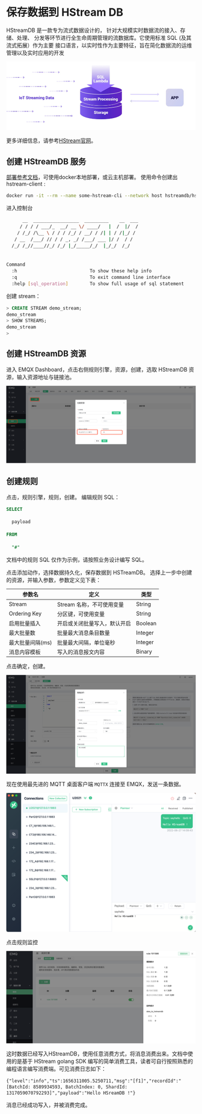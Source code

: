# 保存数据到 HStream DB

HStreamDB 是一款专为流式数据设计的， 针对大规模实时数据流的接入、存储、处理、 分发等环节进行全生命周期管理的流数据库。它使用标准 SQL (及其流式拓展）作为主要 接口语言，以实时性作为主要特征，旨在简化数据流的运维管理以及实时应用的开发

![image](./assets/rule-engine/HStreamDB/HStream.png)

更多详细信息，请参考[HStream官网](https://hstream.io/)。

## 创建 HStreamDB 服务

[部署参考文档](https://hstream.io/docs/en/latest/start/quickstart-with-docker.html)，可使用docker本地部署，或云主机部署。
使用命令创建出 hstream-client :

```bash
docker run -it --rm --name some-hstream-cli --network host hstreamdb/hstream:v0.8.0 hstream-client --port 6570 --client-id 1
```

进入控制台

```bash
      __  _________________  _________    __  ___
     / / / / ___/_  __/ __ \/ ____/   |  /  |/  /
    / /_/ /\__ \ / / / /_/ / __/ / /| | / /|_/ /
   / __  /___/ // / / _, _/ /___/ ___ |/ /  / /
  /_/ /_//____//_/ /_/ |_/_____/_/  |_/_/  /_/


Command
  :h                           To show these help info
  :q                           To exit command line interface
  :help [sql_operation]        To show full usage of sql statement

```

创建 stream：

```SQL
> CREATE STREAM demo_stream;
demo_stream
> SHOW STREAMS;
demo_stream
>
```

## 创建 HStreamDB 资源

进入 EMQX Dashboard，点击右侧规则引擎，资源，创建，选取 HStreamDB 资源，输入资源地址与链接池。

![image](./assets/rule-engine/HStreamDB/create_resource.png)

## 创建规则

点击，规则引擎，规则，创建。
编辑规则 SQL：

```SQL
SELECT

  payload

FROM

  "#"
```

文档中的规则 SQL 仅作为示例，请按照业务设计编写 SQL。

点击添加动作，选择数据持久化，保存数据到 HSTreamDB。
选择上一步中创建的资源，并输入参数，参数定义见下表：

| 参数名 | 定义 | 类型 |
| ---- | ---- | ---- |
| Stream | Stream 名称，不可使用变量 | String |
| Ordering Key | 分区键，可使用变量 | String |
| 启用批量插入 | 开启或关闭批量写入，默认开启 | Boolean |
| 最大批量数 | 批量最大消息条目数量 | Integer |
| 最大批量间隔(ms) | 批量最大间隔，单位毫秒 | Integer |
| 消息内容模板 | 写入的消息报文内容 | Binary |

点击确定，创建。

![image](./assets/rule-engine/HStreamDB/create_rule.png)

现在使用最先进的 MQTT 桌面客户端 `MQTTX` 连接至 EMQX，发送一条数据。

![image](./assets/rule-engine/HStreamDB/send_msg.png)

点击规则监控

![image](./assets/rule-engine/HStreamDB/rule_res.png)

这时数据已经写入HStreamDB，使用任意消费方式，将消息消费出来。文档中使用的是基于 HStream golang SDK 编写的简单消费工具，读者可自行按照熟悉的编程语言编写消费端。可见消费日志如下：

```shell
{"level":"info","ts":1656311005.5250711,"msg":"[f1]","recordId":"[BatchId: 8589934593, BatchIndex: 0, ShardId: 1317059070792293]","payload":"Hello HSreamDB !"}
```

消息已经成功写入，并被消费完成。
